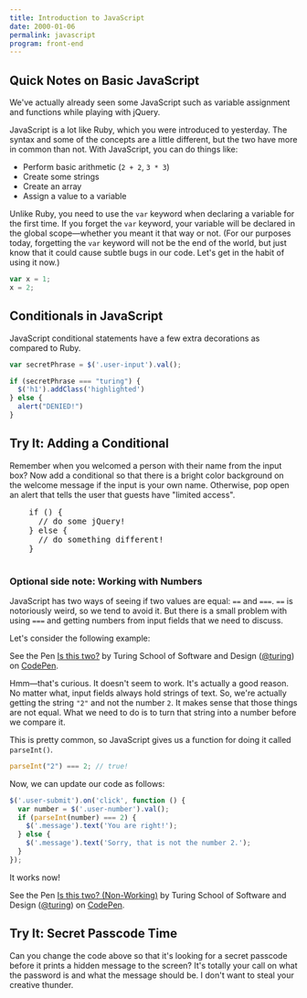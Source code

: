 ```yaml
---
title: Introduction to JavaScript
date: 2000-01-06
permalink: javascript
program: front-end
---
```


## Quick Notes on Basic JavaScript

We've actually already seen some JavaScript such as variable assignment and functions while playing with jQuery.

JavaScript is a lot like Ruby, which you were introduced to yesterday. The syntax and some of the concepts are a little different, but the two have more in common than not. With JavaScript, you can do things like:

* Perform basic arithmetic (`2 + 2`, `3 * 3`)
* Create some strings
* Create an array
* Assign a value to a variable

Unlike Ruby, you need to use the `var` keyword when declaring a variable for the first time. If you forget the `var` keyword, your variable will be declared in the global scope—whether you meant it that way or not. (For our purposes today, forgetting the `var` keyword will not be the end of the world, but just know that it could cause subtle bugs in our code. Let's get in the habit of using it now.)

```js
var x = 1;
x = 2;
```

## Conditionals in JavaScript

JavaScript conditional statements have a few extra decorations as compared to Ruby.

```js
var secretPhrase = $('.user-input').val();

if (secretPhrase === "turing") {
  $('h1').addClass('highlighted')
} else {
  alert("DENIED!")
}
```

<div class="try-it">
  <h2>Try It: Adding a Conditional</h2>

  Remember when you welcomed a person with their name from the input box? Now add a conditional so that there is a bright color background on the welcome message if the input is your own name. Otherwise, pop open an alert that tells the user that guests have "limited access".
  <pre>
    if () {
      // do some jQuery!
    } else {
      // do something different!
    }
  </pre>
</div>


### Optional side note: Working with Numbers

JavaScript has two ways of seeing if two values are equal: `==` and `===`. `==` is notoriously weird, so we tend to avoid it. But there is a small problem with using `===` and getting numbers from input fields that we need to discuss.

Let's consider the following example:

<p data-height="300" data-theme-id="23788" data-slug-hash="GqoYJQ" data-default-tab="js,result" data-user="turing" data-embed-version="2" class="codepen">See the Pen <a href="http://codepen.io/team/turing/pen/GqoYJQ/">Is this two?</a> by Turing School of Software and Design (<a href="http://codepen.io/turing">@turing</a>) on <a href="http://codepen.io">CodePen</a>.</p>

Hmm—that's curious. It doesn't seem to work. It's actually a good reason. No matter what, input fields always hold strings of text. So, we're actually getting the string `"2"` and not the number `2`. It makes sense that those things are not equal. What we need to do is to turn that string into a number before we compare it.

This is pretty common, so JavaScript gives us a function for doing it called `parseInt()`.

```js
parseInt("2") === 2; // true!
```

Now, we can update our code as follows:

```js
$('.user-submit').on('click', function () {
  var number = $('.user-number').val();
  if (parseInt(number) === 2) {
    $('.message').text('You are right!');
  } else {
    $('.message').text('Sorry, that is not the number 2.');
  }
});
```

It works now!

<p data-height="300" data-theme-id="23788" data-slug-hash="rLxqwe" data-default-tab="js,result" data-user="turing" data-embed-version="2" class="codepen">See the Pen <a href="http://codepen.io/team/turing/pen/rLxqwe/">Is this two? (Non-Working)</a> by Turing School of Software and Design (<a href="http://codepen.io/turing">@turing</a>) on <a href="http://codepen.io">CodePen</a>.</p>
<script async src="//assets.codepen.io/assets/embed/ei.js"></script>

<div class="try-it">
<h2>Try It: Secret Passcode Time</h2>

<p>Can you change the code above so that it's looking for a secret passcode before it prints a hidden message to the screen? It's totally your call on what the password is and what the message should be. I don't want to steal your creative thunder.</p>
</div>
